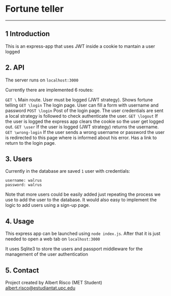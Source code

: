 # Fortune teller
___

## 1 Introduction

This is an express-app that uses JWT inside a cookie to mantain a user logged

## 2. API

The server runs on ``localhost:3000``

Currently there are implemented 6 routes:

``GET \`` Main route. User must be logged (JWT strategy). Shows fortune telling
``GET \login`` The login page. User can fill a form with username and password
``POST \login`` Post of the login page. The user credentials are sent a local strategy is followed to check authenticate the user.
``GET \logout`` If the user is logged the express app clears the cookie so the user get logged out.
``GET \user`` If the user is logged (JWT strategy) returns the username.
``GET \wrong-login`` If the user sends a wrong username or password the user is redirected to this page where is informed about his error. Has a link to return to the login page.

## 3. Users

Currently in the database are saved ``1`` user with credentials:

```
username: walrus
password: walrus
```
Note that more users could be easily added just repeating the process we use to add the user to the database. It would also easy to implement the logic to add users using a sign-up page.

## 4. Usage

This express app can be launched using ``node index.js``. After that it is just needed to open a web tab on ``localhost:3000``

It uses Sqlite3 to store the users and passport middleware for the management of the user authentication

## 5. Contact

Project created by Albert Risco (MET Student) albert.risco@estudiantat.upc.edu